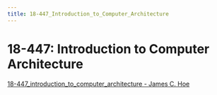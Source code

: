 ```yaml
---
title: 18-447_Introduction_to_Computer_Architecture
---
```


# 18-447: Introduction to Computer Architecture

[18-447_introduction_to_computer_architecture - James C. Hoe](http://users.ece.cmu.edu/~jhoe/doku/doku.php?id=18-447_introduction_to_computer_architecture)